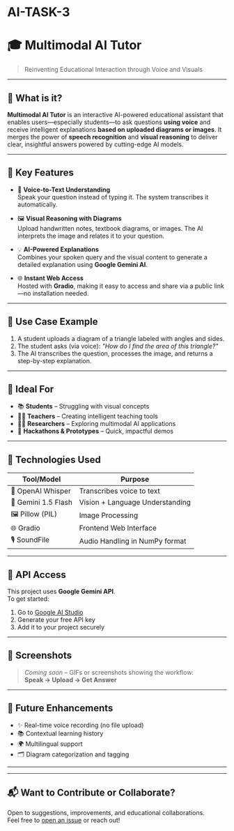 # AI-TASK-3
# 🎓 Multimodal AI Tutor  
> Reinventing Educational Interaction through Voice and Visuals

---

## 🧠 What is it?

**Multimodal AI Tutor** is an interactive AI-powered educational assistant that enables users—especially students—to ask questions **using voice** and receive intelligent explanations **based on uploaded diagrams or images**. It merges the power of **speech recognition** and **visual reasoning** to deliver clear, insightful answers powered by cutting-edge AI models.

---

## 🚀 Key Features

- 🎤 **Voice-to-Text Understanding**  
  Speak your question instead of typing it. The system transcribes it automatically.

- 🖼️ **Visual Reasoning with Diagrams**  
  Upload handwritten notes, textbook diagrams, or images. The AI interprets the image and relates it to your question.

- 💡 **AI-Powered Explanations**  
  Combines your spoken query and the visual content to generate a detailed explanation using **Google Gemini AI**.

- 🌐 **Instant Web Access**  
  Hosted with **Gradio**, making it easy to access and share via a public link—no installation needed.

---

## 🎯 Use Case Example

1. A student uploads a diagram of a triangle labeled with angles and sides.
2. The student asks (via voice): _"How do I find the area of this triangle?"_
3. The AI transcribes the question, processes the image, and returns a step-by-step explanation.

---

## 💼 Ideal For

- 📚 **Students** – Struggling with visual concepts
- 👩‍🏫 **Teachers** – Creating intelligent teaching tools
- 👨‍💻 **Researchers** – Exploring multimodal AI applications
- 📱 **Hackathons & Prototypes** – Quick, impactful demos

---

## 🧰 Technologies Used

| Tool/Model               | Purpose                          |
|--------------------------|----------------------------------|
| 🎤 OpenAI Whisper         | Transcribes voice to text        |
| 🧠 Gemini 1.5 Flash       | Vision + Language Understanding  |
| 🖼️ Pillow (PIL)           | Image Processing                 |
| 🌐 Gradio                | Frontend Web Interface           |
| 🎙️ SoundFile             | Audio Handling in NumPy format   |

---

## 🔐 API Access

This project uses **Google Gemini API**.  
To get started:

1. Go to [Google AI Studio](https://makersuite.google.com/app/apikey)
2. Generate your free API key
3. Add it to your project securely

---

## 📸 Screenshots

> _Coming soon_ – GIFs or screenshots showing the workflow:  
**Speak → Upload → Get Answer**

---

## 🤖 Future Enhancements

- ✨ Real-time voice recording (no file upload)
- 📚 Contextual learning history
- 🌍 Multilingual support
- 🗂️ Diagram categorization and tagging

---

---

## 📬 Want to Contribute or Collaborate?

Open to suggestions, improvements, and educational collaborations.  
Feel free to [open an issue](https://github.com/yourusername/multimodal-ai-tutor/issues) or reach out!

